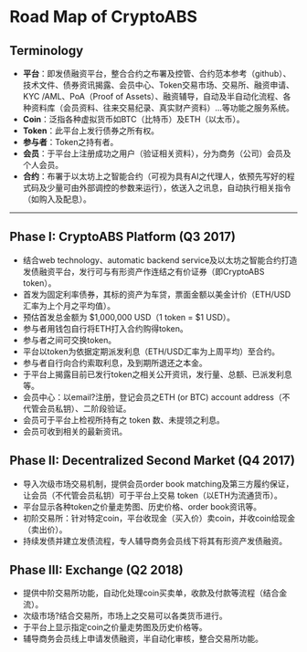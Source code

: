 # Road Map of CryptoABS

## Terminology

- **平台**：即发债融资平台，整合合约之布署及控管、合约范本参考（github）、技术文件、债券资讯揭露、会员中心、Token交易市场、交易所、融资申请、KYC /AML、PoA（Proof of Assets）、融资辅导，自动及半自动化流程、各种资料库（会员资料、往来交易纪录、真实财产资料）...等功能之服务系统。
- **Coin**：泛指各种虚拟货币如BTC（比特币）及ETH（以太币）。
- **Token**：此平台上发行债券之所有权。
- **参与者**：Token之持有者。
- **会员**：于平台上注册成功之用户（验证相关资料），分为商务（公司）会员及个人会员。
- **合约**：布署于以太坊上之智能合约（可视为具有AI之代理人，依预先写好的程式码及少量可由外部调控的参数来运行），依送入之讯息，自动执行相关指令（如购入及配息）。

----

## Phase I: CryptoABS Platform (Q3 2017)

- 结合web technology、automatic backend service及以太坊之智能合约打造发债融资平台，发行可与有形资产作连结之有价证券（即CryptoABS token）。
- 首发为固定利率债券，其标的资产为车贷，票面金额以美金计价（ETH/USD汇率为上个月之平均值）。
- 预估首发总金额为 $1,000,000 USD（1 token = $1 USD）。
- 参与者用钱包自行将ETH打入合约购得token。
- 参与者之间可交换token。
- 平台以token为依据定期派发利息（ETH/USD汇率为上周平均）至合约。
- 参与者自行向合约索取利息，及到期所退还之本金。
- 于平台上揭露目前已发行token之相关公开资讯，发行量、总额、已派发利息等。
- 会员中心：以email?注册，登记会员之ETH (or BTC) account address（不代管会员私钥）、二阶段验证。
- 会员可于平台上检视所持有之 token 数、未提领之利息。
- 会员可收到相关的最新资讯。

## Phase II: Decentralized Second Market (Q4 2017)

- 导入次级市场交易机制，提供会员order book matching及第三方履约保证，让会员（不代管会员私钥）可于平台上交易 token（以ETH为流通货币）。
- 平台显示各种token之价量走势图、历史价格、order book资讯等。
- 初阶交易所：针对特定coin，平台收现金（买入价）卖coin，并收coin给现金（卖出价）。
- 持续发债并建立发债流程，专人辅导商务会员线下将其有形资产发债融资。

## Phase III: Exchange (Q2 2018)

- 提供中阶交易所功能，自动化处理coin买卖单，收款及付款等流程（结合金流）。
- 次级市场?结合交易所，市场上之交易可以各类货币进行。
- 于平台上显示指定coin之价量走势图及历史价格等。
- 辅导商务会员线上申请发债融资，半自动化审核，整合交易所功能。
